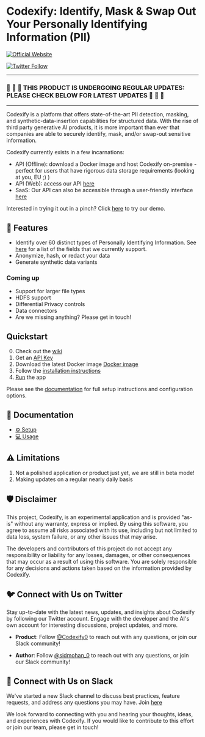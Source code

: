 # Codexify: Identify, Mask & Swap Out Your Personally Identifying Information (PII)
[![Official Website](https://img.shields.io/badge/Official%20Website-codexify.ai-blue?style=flat&logo=world&logoColor=white)](https://codexify.ai)

[![Twitter Follow](https://img.shields.io/twitter/follow/Codexify0?style=social)](https://twitter.com/Codexify0)

<hr/>

### 🔴 🔴 🔴  THIS PRODUCT IS UNDERGOING REGULAR UPDATES: PLEASE CHECK BELOW FOR LATEST UPDATES 🔴 🔴 🔴

<hr/>


Codexify is a platform that offers state-of-the-art PII detection, masking, and synthetic-data-insertion capabilities for structured data.  With the rise of third party generative AI products, it is more important than ever that companies are able to securely identify, mask, and/or swap-out sensitive information.  

Codexify currently exists in a few incarnations:
- API (Offline): download a Docker image and host Codexify on-premise - perfect for users that have rigorous data storage requirements (looking at you, EU ;) )
- API (Web): access our API [here](link)
- SaaS: Our API can also be accessible through a user-friendly interface [here](https://codexify.ai)

Interested in trying it out in a pinch? Click [here](here) to try our demo.  

## 🚀 Features

- Identify over 60 distinct types of Personally Identifying Information.  See [here](link) for a list of the fields that we currently support.
- Anonymize, hash, or redact your data
- Generate synthetic data variants 

### Coming up
- Support for larger file types
- HDFS support 
- Differential Privacy controls
- Data connectors  
- Are we missing anything? Please get in touch! 

## Quickstart

0. Check out the [wiki]()
1. Get an [API Key](link)
2. Download the latest Docker image [Docker image]()
3. Follow the [installation instructions][docs/setup]
4. [Run][docs/usage] the app

Please see the [documentation][docs] for full setup instructions and configuration options.

[docs]: https://docs.codexify.ai/

## 📖 Documentation
* [⚙️ Setup][docs/setup]
* [💻 Usage][docs/usage]


[docs/setup]: https://docs.codexify.ai/setup/
[docs/usage]: https://docs.codexify.ai/usage/

## ⚠️ Limitations

1. Not a polished application or product just yet, we are still in beta mode! 
2. Making updates on a regular nearly daily basis


## 🛡 Disclaimer

This project, Codexify, is an experimental application and is provided "as-is" without any warranty, express or implied. By using this software, you agree to assume all risks associated with its use, including but not limited to data loss, system failure, or any other issues that may arise.

The developers and contributors of this project do not accept any responsibility or liability for any losses, damages, or other consequences that may occur as a result of using this software. You are solely responsible for any decisions and actions taken based on the information provided by Codexify.

## 🐦 Connect with Us on Twitter

Stay up-to-date with the latest news, updates, and insights about Codexify by following our Twitter account. Engage with the developer and the AI's own account for interesting discussions, project updates, and more.
- **Product**: Follow [@Codexify0](https://twitter.com/Codexify0) to reach out with any questions, or join our Slack community!

- **Author**: Follow [@sidmohan_0](https://twitter.com/_sidmohan) to reach out with any questions, or join our Slack community!

## 💁 Connect with Us on Slack

We've started a new Slack channel to discuss best practices, feature requests, and address any questions you may have.  Join [here](https://join.slack.com/t/codexifyworkspace/shared_invite/zt-1vbs0sulv-aNxrDCQVeCuFqIMSboIboA)


We look forward to connecting with you and hearing your thoughts, ideas, and experiences with Codexify. If you would like to contribute to this effort or join our team, please get in touch! 

